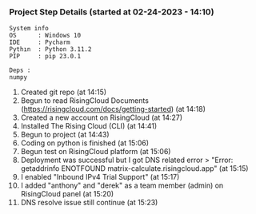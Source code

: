 ### Project Step Details (started at 02-24-2023 - 14:10)

```shell
System info
OS      : Windows 10
IDE     : Pycharm 
Pythın  : Python 3.11.2
PIP     : pip 23.0.1

Deps :
numpy
```

1. Created git repo (at 14:15)
2. Begun to read RisingCloud Documents (https://risingcloud.com/docs/getting-started) (at 14:18)
3. Created a new account on RisingCloud (at 14:27)
4. Installed The Rising Cloud (CLI) (at 14:41)
5. Begun to project (at 14:43)
6. Coding on python is finished (at 15:06)
7. Begun test on RisingCloud platform (at 15:06)
8. Deployment was successful but I got DNS related error > "Error: getaddrinfo ENOTFOUND matrix-calculate.risingcloud.app" (at 15:15)
9. I enabled "Inbound IPv4 Trial Support" (at 15:17)
10. I added "anthony" and "derek" as a team member (admin) on RisingCloud panel (at 15:20)
11. DNS resolve issue still continue (at 15:23)